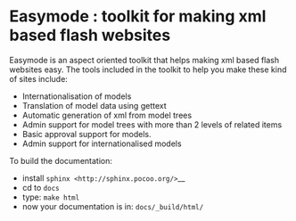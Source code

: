 Easymode : toolkit for making xml based flash websites
======================================================

Easymode is an aspect oriented toolkit that helps making xml based flash websites easy.
The tools included in the toolkit to help you make these kind of sites include:

- Internationalisation of models
- Translation of model data using gettext
- Automatic generation of xml from model trees
- Admin support for model trees with more than 2 levels of related items
- Basic approval support for models.
- Admin support for internationalised models

To build the documentation:

- install `sphinx <http://sphinx.pocoo.org/>`__
- cd to ``docs``
- type: ``make html``
- now your documentation is in: ``docs/_build/html/``

